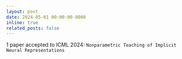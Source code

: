 ```yaml
---
layout: post
date: 2024-05-01 00:00:00-0000
inline: true
related_posts: false
---
```


1 paper accepted to ICML 2024: `Nonparametric Teaching of Implicit Neural Representations`

